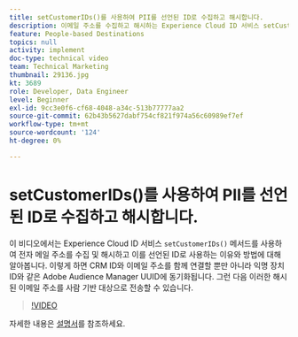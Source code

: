```yaml
---
title: setCustomerIDs()를 사용하여 PII를 선언된 ID로 수집하고 해시합니다.
description: 이메일 주소를 수집하고 해시하는 Experience Cloud ID 서비스 setCustomerIDs() 메서드에 대해 알아봅니다. 선언된 ID로 사용하는 방법에 대해 알아봅니다.
feature: People-based Destinations
topics: null
activity: implement
doc-type: technical video
team: Technical Marketing
thumbnail: 29136.jpg
kt: 3689
role: Developer, Data Engineer
level: Beginner
exl-id: 9cc3e0f6-cf68-4048-a34c-513b77777aa2
source-git-commit: 62b43b5627dabf754cf821f974a56c60989ef7ef
workflow-type: tm+mt
source-wordcount: '124'
ht-degree: 0%

---
```


# setCustomerIDs()를 사용하여 PII를 선언된 ID로 수집하고 해시합니다.

이 비디오에서는 Experience Cloud ID 서비스 `setCustomerIDs()` 메서드를 사용하여 전자 메일 주소를 수집 및 해시하고 이를 선언된 ID로 사용하는 이유와 방법에 대해 알아봅니다. 이렇게 하면 CRM ID와 이메일 주소를 함께 연결할 뿐만 아니라 익명 장치 ID와 같은 Adobe Audience Manager UUID에 동기화됩니다. 그런 다음 이러한 해시된 이메일 주소를 사람 기반 대상으로 전송할 수 있습니다.

>[!VIDEO](https://video.tv.adobe.com/v/30102/?quality=12&captions=kor)

자세한 내용은 [설명서](https://experienceleague.adobe.com/docs/id-service/using/reference/hashing-support.html?lang=ko)를 참조하세요.
